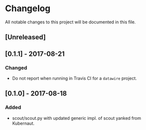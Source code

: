 # Changelog

All notable changes to this project will be documented in this file.

## [Unreleased]


## [0.1.1] - 2017-08-21
### Changed
- Do not report when running in Travis CI for a `datawire` project.

## [0.1.0] - 2017-08-18
### Added
- scout/scout.py with updated generic impl. of scout yanked from Kubernaut.